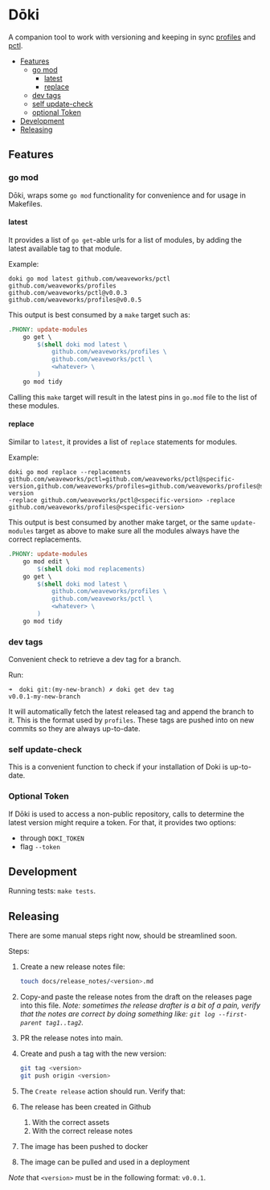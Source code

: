 # Dōki

A companion tool to work with versioning and keeping in sync [profiles](https://github.com/weaveworks/profiles) and [pctl](https://github.com/weaveworks/pctl).

<!--
To update the TOC, install https://github.com/kubernetes-sigs/mdtoc
and run: mdtoc -inplace README.md
-->

<!-- toc -->
- [Features](#features)
  - [go mod](#go-mod)
    - [latest](#latest)
    - [replace](#replace)
  - [dev tags](#dev-tags)
  - [self update-check](#self-update-check)
  - [optional Token](#optional-token)
- [Development](#development)
- [Releasing](#releasing)
<!-- /toc -->

## Features

### go mod

Dōki, wraps some `go mod` functionality for convenience and for usage in Makefiles.

#### latest
 
It provides a list of `go get`-able urls for a list of modules, by adding the latest available tag to that module.

Example:
```console
doki go mod latest github.com/weaveworks/pctl github.com/weaveworks/profiles
github.com/weaveworks/pctl@v0.0.3
github.com/weaveworks/profiles@v0.0.5
```

This output is best consumed by a `make` target such as:

```Makefile
.PHONY: update-modules
	go get \
		$(shell doki mod latest \
			github.com/weaveworks/profiles \
			github.com/weaveworks/pctl \
			<whatever> \
		)
	go mod tidy
```

Calling this `make` target will result in the latest pins in `go.mod` file to the list of these modules.

#### replace

Similar to `latest`, it provides a list of `replace` statements for modules.

Example:

```console
doki go mod replace --replacements github.com/weaveworks/pctl=github.com/weaveworks/pctl@specific-version,github.com/weaveworks/profiles=github.com/weaveworks/profiles@specific-version
-replace github.com/weaveworks/pctl@<specific-version> -replace github.com/weaveworks/profiles@<specific-version>
```

This output is best consumed by another make target, or the same `update-modules` target as above to make sure
all the modules always have the correct replacements.

```Makefile
.PHONY: update-modules
	go mod edit \
   		$(shell doki mod replacements)
	go get \
		$(shell doki mod latest \
			github.com/weaveworks/profiles \
			github.com/weaveworks/pctl \
			<whatever> \
		)
	go mod tidy
```

### dev tags

Convenient check to retrieve a dev tag for a branch.

Run:

```console
➜  doki git:(my-new-branch) ✗ doki get dev tag
v0.0.1-my-new-branch
```

It will automatically fetch the latest released tag and append the branch to it. This is the format used by `profiles`.
These tags are pushed into on new commits so they are always up-to-date.

### self update-check

This is a convenient function to check if your installation of Doki is up-to-date.

### Optional Token

If Dōki is used to access a non-public repository, calls to determine the latest version might require a token.
For that, it provides two options:

- through `DOKI_TOKEN`
- flag `--token`

## Development

Running tests: `make tests`.

## Releasing

There are some manual steps right now, should be streamlined soon.

Steps:

1. Create a new release notes file:
   ```sh
   touch docs/release_notes/<version>.md
   ```

1. Copy-and paste the release notes from the draft on the releases page into this file.
   _Note: sometimes the release drafter is a bit of a pain, verify that the notes are
   correct by doing something like: `git log --first-parent tag1..tag2`._

1. PR the release notes into main.

1. Create and push a tag with the new version:
   ```sh
   git tag <version>
   git push origin <version>
   ```

1. The `Create release` action should run. Verify that:
1. The release has been created in Github
   1. With the correct assets
   1. With the correct release notes
1. The image has been pushed to docker
1. The image can be pulled and used in a deployment

_Note_ that `<version>` must be in the following format: `v0.0.1`. 
